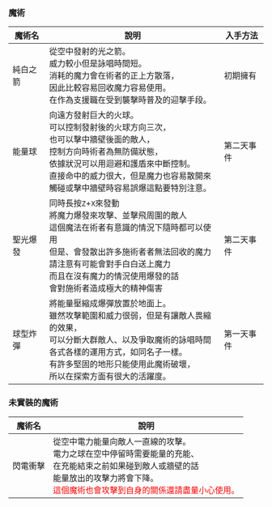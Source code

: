 ### 魔術

| 魔術名 | 說明 | 入手方法 |
| --- | --- | --- |
| 純白之箭	| 從空中發射的光之箭。<br>威力較小但是詠唱時間短。<br>消耗的魔力會在術者的正上方散落，<br>因此比較容易回收魔力容易使用。<br>在作為支援職在受到襲擊時普及的迎擊手段。	| 初期擁有 |
| 能量球	| 向遠方發射巨大的火球。<br>可以控制發射後的火球方向三次，<br>也可以擊中牆壁後面的敵人，<br>控制方向時術者為無防備狀態，<br>依據狀況可以用迴避和護盾來中斷控制。<br>直接命中的威力很大，但是魔力也容易散開來<br>觸碰或擊中牆壁時容易誤爆這點要特別注意。	| 第二天事件 |
| 聖光爆發 | 同時長按`Z`+`X`來發動<br>將魔力爆發來攻擊、並擊飛周圍的敵人<br>這個魔法在術者有意識的情況下隨時都可以使用<br>但是、會發散出許多施術者者無法回收的魔力<br>請注意有可能會對手白白送上魔力<br>而且在沒有魔力的情況使用爆發的話<br>會對施術者造成極大的精神傷害	| 第二天事件 |
| 球型炸彈	| 將能量壓縮成爆彈放置於地面上。<br>雖然攻擊範圍和威力很弱，但是有讓敵人畏縮的效果，<br>可以分斷大群敵人、以及爭取魔術的詠唱時間<br>各式各樣的運用方式，如同名子一樣。<br>有許多堅固的地形只能使用此魔術破壞，<br>所以在探索方面有很大的活躍度。	| 第一天事件 |

### 未實裝的魔術

| 魔術名 | 說明 |
| --- | --- |
| 閃電衝擊 | 從空中電力能量向敵人一直線的攻擊。<br>電力之球在空中停留時需要能量的充能、<br>在充能結束之前如果碰到敵人或牆壁的話<br>能量放出的攻擊力將會下降。<br><font color=red>這個魔術也會攻擊到自身的關係還請盡量小心使用。</font> |
